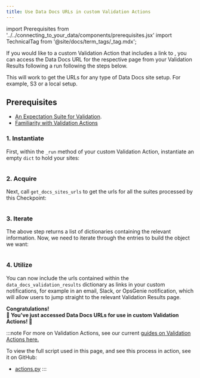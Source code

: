 ```yaml
---
title: Use Data Docs URLs in custom Validation Actions
---
```

import Prerequisites from '../../connecting_to_your_data/components/prerequisites.jsx'
import TechnicalTag from '@site/docs/term_tags/_tag.mdx';

If you would like to a custom Validation Action that includes a link to <TechnicalTag tag="data_docs" text="Data Docs"/>,
you can access the Data Docs URL for the respective <TechnicalTag tag="validation_result" text="Validation Results"/> page from your Validation Results following a <TechnicalTag tag="checkpoint" text="Checkpoint"/> run following the steps below.

This will work to get the URLs for any type of Data Docs site setup. For example, S3 or a local setup.

## Prerequisites

<Prerequisites>

  - [An Expectation Suite for Validation](/docs/guides/expectations/how_to_create_and_edit_expectations_with_instant_feedback_from_a_sample_batch_of_data).
  - [Familiarity with Validation Actions](../../../terms/action.md)

</Prerequisites>

### 1. Instantiate

First, within the `_run` method of your custom Validation Action, instantiate an empty `dict` to hold your sites:

```python name="great_expectations/checkpoint/actions.py empty dict"
```

### 2. Acquire

Next, call `get_docs_sites_urls` to get the urls for all the suites processed by this Checkpoint:

```python name="great_expectations/checkpoint/actions.py get_docs_sites_urls"
```


### 3. Iterate

The above step returns a list of dictionaries containing the relevant information. Now, we need to iterate through the entries to build the object we want:

```python name="great_expectations/checkpoint/actions.py iterate"
```

### 4. Utilize

You can now include the urls contained within the `data_docs_validation_results` dictionary as links in your custom notifications, for example in an email, Slack, or OpsGenie notification, which will allow users to jump straight to the relevant Validation Results page.

<div style={{"text-align":"center"}}>
<p style={{"color":"#8784FF","font-size":"1.4em"}}><b>
Congratulations!<br/>&#127881; You've just accessed Data Docs URLs for use in custom Validation Actions! &#127881;
</b></p>
</div>

:::note
For more on Validation Actions, see our current [guides on Validation Actions here.](https://docs.greatexpectations.io/docs/guides/validation/#actions)

To view the full script used in this page, and see this process in action, see it on GitHub:
- [actions.py](https://github.com/great-expectations/great_expectations/blob/26e855271092fe365c62fc4934e6713529c8989d/great_expectations/checkpoint/actions.py#L1085-L1096)
:::
